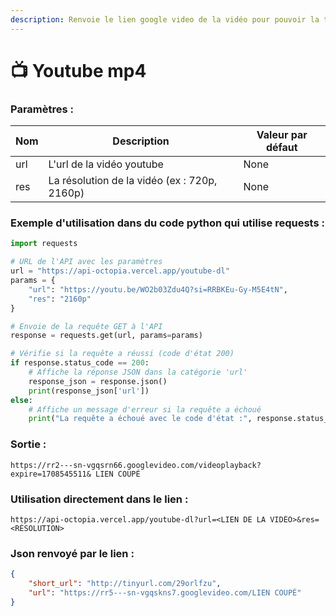 ```yaml
---
description: Renvoie le lien google video de la vidéo pour pouvoir la télécharger en mp4
---
```


# 📺 Youtube mp4



### Paramètres :

| Nom | Description                                  | Valeur par défaut |
| --- | -------------------------------------------- | ----------------- |
| url | L'url de la vidéo youtube                    | None              |
| res | La résolution de la vidéo (ex : 720p, 2160p) | None              |

### Exemple d'utilisation dans du code python qui utilise requests :

```python
import requests

# URL de l'API avec les paramètres
url = "https://api-octopia.vercel.app/youtube-dl"
params = {
    "url": "https://youtu.be/WO2b03Zdu4Q?si=RRBKEu-Gy-M5E4tN",
    "res": "2160p"
}

# Envoie de la requête GET à l'API
response = requests.get(url, params=params)

# Vérifie si la requête a réussi (code d'état 200)
if response.status_code == 200:
    # Affiche la réponse JSON dans la catégorie 'url'
    response_json = response.json()
    print(response_json['url'])
else:
    # Affiche un message d'erreur si la requête a échoué
    print("La requête a échoué avec le code d'état :", response.status_code)
```

### Sortie :

```
https://rr2---sn-vgqsrn66.googlevideo.com/videoplayback?expire=1708545511& LIEN COUPÉ
```

### Utilisation directement dans le lien :

```
https://api-octopia.vercel.app/youtube-dl?url=<LIEN DE LA VIDÉO>&res=<RÉSOLUTION>
```

### Json renvoyé par le lien :

```json
{
    "short_url": "http://tinyurl.com/29orlfzu",
    "url": "https://rr5---sn-vgqskns7.googlevideo.com/LIEN COUPÉ"
}
```
